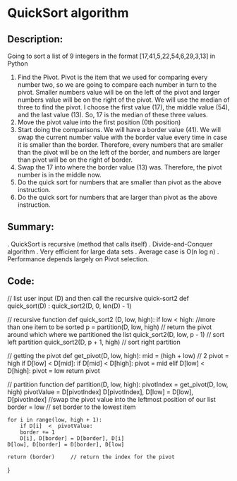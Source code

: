 # QuickSort algorithm
## Description:

Going to sort a list of 9 integers in the format [17,41,5,22,54,6,29,3,13] in Python

1. Find the Pivot. Pivot is the item that we used for comparing every number two, so we are going to compare each number in turn to the pivot. Smaller numbers value will be on the left of the pivot and larger numbers value will be on the right of the pivot. We will use the median of three to find the pivot. I choose the first value (17), the middle value (54), and the last value (13). So, 17 is the median of these three values. 
2. Move the pivot value into the first position (0th position)
3. Start doing the comparisons. We will have a border value (41).  We will swap the current number value with the border value every time in case it is smaller than the border. Therefore, every numbers that are smaller than the pivot will be on the left of the border, and numbers are larger than pivot will be on the right of border.
4. Swap the 17 into where the border value (13) was. Therefore, the pivot number is in the middle now.
5. Do the quick sort for numbers that are smaller than pivot as the above instruction.
6. Do the quick sort for numbers that are larger than pivot as the above instruction.

## Summary:
. QuickSort is recursive (method that calls itself)
. Divide-and-Conquer algorithm
. Very efficient for large data sets
. Average case is O(n log n)
. Performance depends largely on Pivot selection.

## Code:

// list user input (D) and then call the recursive quick-sort2
def quick_sort(D) :
	quick_sort2(D, 0, len(D) - 1)

// recursive function
def quick_sort2 (D, low, high):
	if low < high:    //more than one item to be sorted
		p = partition(D, low, high)     // return the pivot around which where we partitioned the list
		quick_sort2(D, low, p - 1)      // sort left partition
		quick_sort2(D, p + 1, high)     // sort right partition

// getting the pivot
def get_pivot(D, low, high):
	mid = (high + low) // 2
	pivot = high
	if D[low] < D[mid]:
		if D[mid] < D[high]:
			pivot = mid
	elif D[low] < D[high]:
		pivot = low
	return pivot

// partition function
def partition(D, low, high):
	pivotIndex = get_pivot(D, low, high)
	pivotValue = D[pivotIndex]
	D[pivotIndex], D[low] = D[low], D[pivotIndex]   //swap the pivot value into the leftmost position of our list
	border = low                                    // set border to the lowest item 

	for i in range(low, high + 1):
		if D[i]  <  pivotValue:
		border += 1
		D[i], D[border] = D[border], D[i]
	D[low], D[border] = D[border], D[low]

	return (border)     // return the index for the pivot

}